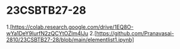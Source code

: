 # 23CSBTB27-28
1.[https://colab.research.google.com/drive/1EQ8O-wYa1DeY9IurfN2zQCYtOZlm4lJu
2.[https://github.com/Pranavasai-2810/23CSBTB27-28/blob/main/elementlist1.ipynb]

